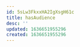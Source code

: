 ```yaml
---
id: 5sLw3FkxxHA2IgXsgH61c
title: hasAudience
desc: ''
updated: 1636651955296
created: 1636651955296
---
```



